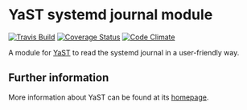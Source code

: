 YaST systemd journal module
===========================

[![Travis Build](https://travis-ci.org/yast/yast-journal.svg?branch=master)](https://travis-ci.org/yast/yast-journal)
[![Coverage Status](https://coveralls.io/repos/yast/yast-journal/badge.svg?branch=master&service=github)](https://coveralls.io/github/yast/yast-journal?branch=master)
[![Code Climate](https://codeclimate.com/github/yast/yast-journal/badges/gpa.svg)](https://codeclimate.com/github/yast/yast-journal)

A module for [YaST](http://yast.github.io) to read the systemd journal in a
user-friendly way.

Further information
-------------------

More information about YaST can be found at its
[homepage](http://yast.github.io).
